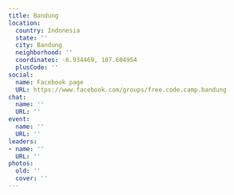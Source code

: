 ```yaml
---
title: Bandung
location:
  country: Indonesia
  state: ''
  city: Bandung
  neighborhood: ''
  coordinates: -6.934469, 107.604954
  plusCode: ''
social:
  name: Facebook page
  URL: https://www.facebook.com/groups/free.code.camp.bandung
chat:
  name: ''
  URL: ''
event:
  name: ''
  URL: ''
leaders:
- name: ''
  URL: ''
photos:
  old: ''
  cover: ''
---
```

